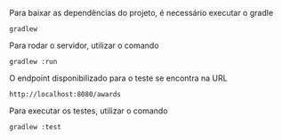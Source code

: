 Para baixar as dependências do projeto, é necessário executar o gradle
```
gradlew
```

Para rodar o servidor, utilizar o comando
```
gradlew :run
```

O endpoint disponibilizado para o teste se encontra na URL
```
http://localhost:8080/awards
```

Para executar os testes, utilizar o comando
```
gradlew :test
```